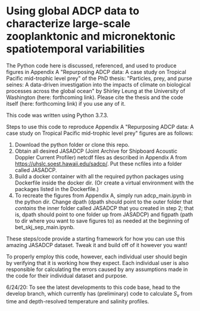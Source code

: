 # Using global ADCP data to characterize large-scale zooplanktonic and micronektonic spatiotemporal variabilities

The Python code here is discussed, referenced, and used to produce figures in Appendix A "Repurposing ADCP data: A case study on Tropical Pacific mid-trophic level prey" of the PhD thesis: "Particles, prey, and purse seines: A data-driven investigation into the impacts of climate on biological processes across the global ocean" by Shirley Leung at the University of Washington (here: forthcoming link). Please cite the thesis and the code itself (here: forthcoming link) if you use any of it.

This code was written using Python 3.7.3.

Steps to use this code to reproduce Appendix A "Repurposing ADCP data: A case study on Tropical Pacific mid-trophic level prey"  figures are as follows:  
1. Download the python folder or clone this repo.
2. Obtain all desired JASADCP (Joint Archive for Shipboard Acoustic Doppler Current Profiler) netcdf files as described in Appendix A from https://uhslc.soest.hawaii.edu/sadcp/. Put these ncfiles into a folder called JASADCP.
3. Build a docker container with all the required python packages using Dockerfile inside the docker dir. (Or create a virtual environment with the packages listed in the Dockerfile.)
4. To recreate the figures from Appendix A, simply run adcp_main.ipynb in the python dir. Change dpath (dpath should point to the outer folder that <i>contains</i> the inner folder called JASADCP that you created in step 2; that is, dpath should point to one folder up from JASADCP) and figpath (path to dir where you want to save figures to) as needed at the beginning of bet_skj_sep_main.ipynb.

These steps/code provide a starting framework for how you can use this amazing JASADCP dataset. Tweak it and build off of it however you want!

To properly employ this code, however, each individual user should begin by verifying that it is working how they expect. Each individual user is also responsible for calculating the errors caused by any assumptions made in the code for their individual dataset and purpose.

6/24/20: To see the latest developments to this code base, head to the develop branch, which currently has (preliminary) code to calculate <i>S<sub>v</sub></i> from time and depth-resolved temperature and salinity profiles.
